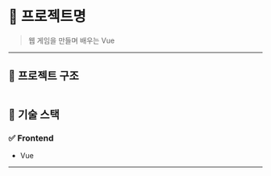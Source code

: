 # 📌 프로젝트명

> 웹 게임을 만들며 배우는 Vue
---

## 📂 프로젝트 구조

```bash
```


## 🚀 기술 스택

### ✅ Frontend
+ Vue
---
